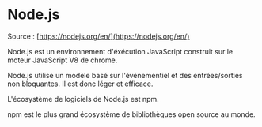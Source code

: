 # Node.js

Source : [https://nodejs.org/en/](https://nodejs.org/en/)

Node.js est un environnement d'éxécution JavaScript construit sur le moteur JavaScript V8 de chrome.

Node.js utilise un modèle basé sur l'événementiel et des entrées/sorties non bloquantes. Il est donc léger et efficace.

L'écosystème de logiciels de Node.js est npm.

npm est le plus grand écosystème de bibliothèques open source au monde.



